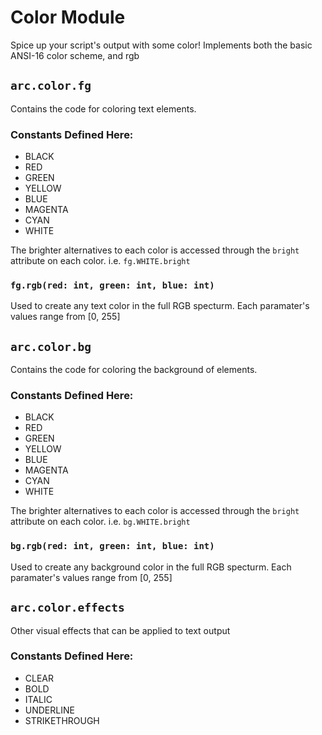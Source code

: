 # Color Module
Spice up your script's output with some color! Implements both the basic ANSI-16 color scheme, and rgb

## `arc.color.fg`
Contains the code for coloring text elements.

### Constants Defined Here:
- BLACK
- RED
- GREEN
- YELLOW
- BLUE
- MAGENTA
- CYAN
- WHITE

The brighter alternatives to each color is accessed through the `bright` attribute on each color. i.e. `fg.WHITE.bright`

### `fg.rgb(red: int, green: int, blue: int)`
Used to create any text color in the full RGB specturm. Each paramater's values range from [0, 255]


## `arc.color.bg`
Contains the code for coloring the background of elements.

### Constants Defined Here:
- BLACK
- RED
- GREEN
- YELLOW
- BLUE
- MAGENTA
- CYAN
- WHITE

The brighter alternatives to each color is accessed through the `bright` attribute on each color. i.e. `bg.WHITE.bright`

### `bg.rgb(red: int, green: int, blue: int)`
Used to create any background color in the full RGB specturm. Each paramater's values range from [0, 255]

## `arc.color.effects`
Other visual effects that can be applied to text output

### Constants Defined Here:
- CLEAR
- BOLD
- ITALIC
- UNDERLINE
- STRIKETHROUGH